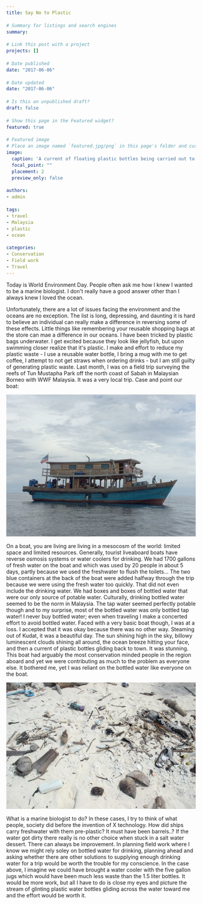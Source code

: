 ```yaml
---
title: Say No to Plastic

# Summary for listings and search engines
summary: 

# Link this post with a project
projects: []

# Date published
date: "2017-06-06"

# Date updated
date: "2017-06-06"

# Is this an unpublished draft?
draft: false

# Show this page in the Featured widget?
featured: true

# Featured image
# Place an image named `featured.jpg/png` in this page's folder and customize its options here.
image:
  caption: 'A current of floating plastic bottles being carried out to sea.'
  focal_point: ""
  placement: 2
  preview_only: false

authors:
- admin

tags:
- travel
- Malaysia
- plastic
- ocean

categories:
- Conservation
- Field work
- Travel
---
```


<!-- Google tag (gtag.js) -->
<script async src="https://www.googletagmanager.com/gtag/js?id=G-TTD46JCLHQ"></script>
<script>
  window.dataLayer = window.dataLayer || [];
  function gtag(){dataLayer.push(arguments);}
  gtag('js', new Date());

  gtag('config', 'G-TTD46JCLHQ');
</script>

Today is World Environment Day. People often ask me how I knew I wanted to be a marine biologist. I don't really have a good answer other than I always knew I loved the ocean.

Unfortunately, there are a lot of issues facing the environment and the oceans are no exception. The list is long, depressing, and daunting it is hard to believe an individual can really make a difference in reversing some of these effects. Little things like remembering your reusable shopping bags at the store can mae a difference in our oceans. I have been tricked by plastic bags underwater. I get excited because they look like jellyfish, but upon swimming closer realize that it's plastic. I make and effort to reduce my plastic waste - I use a reusable water bottle, I bring a mug with me to get coffee, I attempt to not get straws when ordering drinks - but I am still guilty of generating plastic waste. Last month, I was on a field trip surveying the reefs of Tun Mustapha Park off the north coast of Sabah in Malaysian Borneo with WWF Malaysia. It was a very local trip. Case and point our boat:

![](TMP-boat.jpg)

On a boat, you are living are living in a mesocosm of the world: limited space and limited resources. Generally, tourist liveaboard boats have reverse osmosis systems or water coolers for drinking. We had 1700 gallons of fresh water on the boat and which was used by 20 people in about 5 days, partly because we used the freshwater to flush the toilets... The two blue containers at the back of the boat were added halfway through the trip because we were using the fresh water too quickly. That did not even include the drinking water. We had boxes and boxes of bottled water that were our only source of potable water. Culturally, drinking bottled water seemed to be the norm in Malaysia. The tap water seemed perfectly potable though and to my surprise, most of the bottled water was only bottled tap water! I never buy bottled water; even when traveling I make a concerted effort to avoid bottled water. Faced with a very basic boat though, I was at a loss. I accepted that it was okay because there was no other way. Steaming out of Kudat, it was a beautiful day. The sun shining high in the sky, billowy luminescent clouds shining all around, the ocean breeze hitting your face, and then a current of plastic bottles gliding back to town. It was stunning. This boat had arguably the most conservation minded people in the region aboard and yet we were contributing as much to the problem as everyone else. It bothered me, yet I was reliant on the bottled water like everyone on the boat.

![](beachtrashtmp-ckim.jpg)

What is a marine biologist to do? In these cases, I try to think of what people, society did before the invention of X technology. How did ships carry freshwater with them pre-plastic? It must have been barrels..? If the water got dirty there really is no other choice when stuck in a salt water dessert. There can always be improvement. In planning field work where I know we might rely soley on bottled water for drinking, planning ahead and asking whether there are other solutions to supplying enough drinking water for a trip would be worth the trouble for my conscience. In the case above, I imagine we could have brought a water cooler with the five gallon jugs which would have been much less waste than the 1.5 liter bottles. It would be more work, but all I have to do is close my eyes and picture the stream of glinting plastic water bottles gliding across the water toward me and the effort would be worth it.
